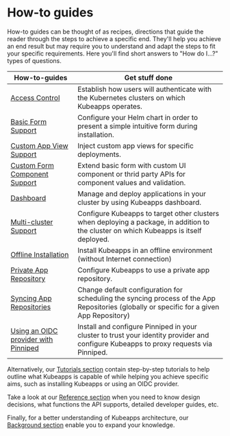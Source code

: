 # How-to guides

How-to guides can be thought of as recipes, directions that guide the reader through the steps to achieve a specific end. They'll help you achieve an end result but may require you to understand and adapt the steps to fit your specific requirements. Here you'll find short answers to "How do I...?" types of questions.

| How-to-guides                                                                          | Get stuff done                                                                                                                            |
| -------------------------------------------------------------------------------------- | ----------------------------------------------------------------------------------------------------------------------------------------- |
| [Access Control](./access-control.md)                                                  | Establish how users will authenticate with the Kubernetes clusters on which Kubeapps operates.                                            |
| [Basic Form Support](./basic-form-support.md)                                          | Configure your Helm chart in order to present a simple intuitive form during installation.                                                |
| [Custom App View Support](./custom-app-view-support.md)                                | Inject custom app views for specific deployments.                                                                                         |
| [Custom Form Component Support](./custom-form-component-support.md)                    | Extend basic form with custom UI component or thrid party APIs for component values and validation.                                       |
| [Dashboard](./dashboard.md)                                                            | Manage and deploy applications in your cluster by using Kubeapps dashboard.                                                               |
| [Multi-cluster Support](./deploying-to-multiple-clusters.md)                           | Configure Kubeapps to target other clusters when deploying a package, in addition to the cluster on which Kubeapps is itself deployed.    |
| [Offline Installation](./offline-installation.md)                                      | Install Kubeapps in an offline environment (without Internet connection)                                                                  |
| [Private App Repository](./private-app-repository.md)                                  | Configure Kubeapps to use a private app repository.                                                                                       |
| [Syncing App Repositories](./syncing-apprepository-webhook.md)                         | Change default configuration for scheduling the syncing process of the App Repositories (globally or specific for a given App Repository) |
| [Using an OIDC provider with Pinniped](./OIDC/using-an-OIDC-provider-with-pinniped.md) | Install and configure Pinniped in your cluster to trust your identity provider and configure Kubeapps to proxy requests via Pinniped.     |

Alternatively, our [Tutorials section](../tutorials/README.md) contain step-by-step tutorials to help outline what Kubeapps is capable of while helping you achieve specific aims, such as installing Kubeapps or using an OIDC provider.

Take a look at our [Reference section](../reference/README.md) when you need to know design decisions, what functions the API supports, detailed developer guides, etc.

Finally, for a better understanding of Kubeapps architecture, our [Background section](../background/README.md) enable you to expand your knowledge.
